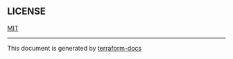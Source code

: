 
## LICENSE

[MIT](LICENSE)

---

This document is generated by [terraform-docs](https://terraform-docs.io/)
